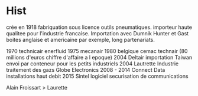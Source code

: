 # Hist

crée en 1918
fabriquation sous licence outils pneumatiques. importeur haute qualitee pour l'industrie francaise. Importation avec Dumnik Hunter et Gast boites anglaise et americaine par exemple, long partenariats.

1970  technicair enerfluid
1975 mecanair
1980 belgique cemac technair (80 millions d'euros chiffre d'affaire a l epoque)
2004 Deltair importation Taiwan envoi par conteneur pour les petits industriels
2004 Lautrette Industrie traitement des gazs
Globe Electronics 2008 - 2014
Connect Data installations haut debit
2015 Sintel logiciel securisation de communications


Alain Froissart > Laurette
